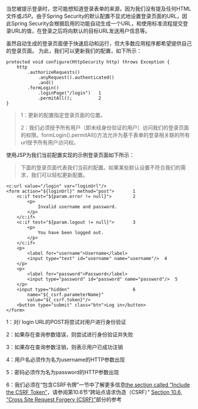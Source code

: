 当您被提示登录时，您可能想知道登录表单的来源，因为我们没有提及任何HTML文件或JSP。由于Spring Security的默认配置不显式地设置登录页面的URL，因此Spring Security会根据启用的功能自动生成一个URL，和使用标准流程提交登录URL的值，在登录之后将向默认的目标URL发送用户信息等。

虽然自动生成的登录页面便于快速启动和运行，但大多数应用程序都希望提供自己的登录页面。 为此，我们可以更新我们的配置，如下所示：

```
protected void configure(HttpSecurity http) throws Exception {
    http
        .authorizeRequests()
            .anyRequest().authenticated()
            .and()
        .formLogin()
            .loginPage("/login")   1
            .permitAll();          2
}
```

> 1：更新的配置指定登录页面的位置。
>
> 2：我们必须授予所有用户（即未经身份验证的用户）访问我们的登录页面的权限。formLogin\(\).permitAll\(\)方法允许为基于表单的登录相关联的所有url授予所有用户访问权。

使用JSP为我们当前配置实现的示例登录页面如下所示：

> 下面的登录页面代表我们当前的配置。如果某些默认设置不符合我们的需求，我们可以轻松更新配置。

```
<c:url value="/login" var="loginUrl"/>
<form action="${loginUrl}" method="post">       1
    <c:if test="${param.error != null}">        2
        <p>
            Invalid username and password.
        </p>
    </c:if>
    <c:if test="${param.logout != null}">       3
        <p>
            You have been logged out.
        </p>
    </c:if>
    <p>
        <label for="username">Username</label>
        <input type="text" id="username" name="username"/>  4
    </p>
    <p>
        <label for="password">Password</label>
        <input type="password" id="password" name="password"/>  5
    </p>
    <input type="hidden"                        6
        name="${_csrf.parameterName}"
        value="${_csrf.token}"/>
    <button type="submit" class="btn">Log in</button>
</form>
```

1：对/ login URL的POST将尝试对用户进行身份验证

2：如果存在查询参数错误，则尝试进行身份验证并失败

3：如果存在查询参数注销，则表示用户已成功注销

4：用户名必须作为名为username的HTTP参数出现

5：密码必须作为名为password的HTTP参数出现

6：我们必须在“包含CSRF令牌”一节中了解更多信息[the section called “Include the CSRF Token”](https://docs.spring.io/spring-security/site/docs/5.1.2.RELEASE/reference/htmlsingle/#csrf-include-csrf-token)，请参阅第10.6节“跨站点请求伪造（CSRF）” [Section 10.6, “Cross Site Request Forgery \(CSRF\)”](https://docs.spring.io/spring-security/site/docs/5.1.2.RELEASE/reference/htmlsingle/#csrf)部分的参考

